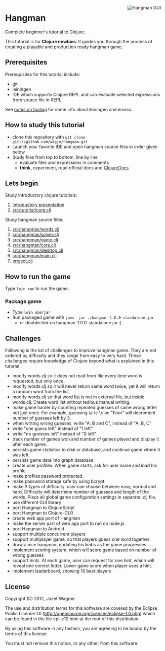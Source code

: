<img
src="https://github.com/downloads/wagjo/hangman/hangman-gui.png"
 alt="Hangman GUI" title="Hangman GUI" align="right"/>
# Hangman

Complete beginner's tutorial to Clojure.

This tutorial is for **Clojure newbies**. It guides you
through the process of creating a playable and production ready
hangman game.

## Prerequisites

Prerequisites for this tutorial include:

* git
* leiningen
* IDE which supports Clojure REPL and can evaluate selected 
expressions from source file in REPL

See [notes on
tooling](https://github.com/wagjo/hangman/blob/master/TOOLING.md) 
for some info about leiningen and emacs.

## How to study this tutorial

* clone this repository with `git clone
  git://github.com/wagjo/hangman.git`
* Launch your favorite IDE and open hangman source files in order
  given below
* Study files from top to bottom, line by line
    * evaluate files and expressions in comments
    * **think**, experiment, read official docs and [ClojureDocs](http://clojuredocs.org)

## Lets begin

Study introductory clojure tutorials:

1. [Introductory presentation](https://docs.google.com/present/edit?id=0ARVWfleXxysoZGdrMjhtN2ZfNDg2N2pqOWRjNw)
2. [src/tutorial/core.clj](https://github.com/wagjo/hangman/blob/master/src/tutorial/core.clj)

Study hangman source files:

1. [src/hangman/words.clj](https://github.com/wagjo/hangman/blob/master/src/hangman/words.clj)
2. [src/hangman/solver.clj](https://github.com/wagjo/hangman/blob/master/src/hangman/solver.clj)
3. [src/hangman/game.clj](https://github.com/wagjo/hangman/blob/master/src/hangman/game.clj)
4. [src/hangman/core.clj](https://github.com/wagjo/hangman/blob/master/src/hangman/core.clj)
5. [src/hangman/desktop.clj](https://github.com/wagjo/hangman/blob/master/src/hangman/desktop.clj)
6. [src/hangman/main.clj](https://github.com/wagjo/hangman/blob/master/src/hangman/main.clj)
7. [project.clj](https://github.com/wagjo/hangman/blob/master/project.clj)

## How to run the game

Type `lein run` to run the game.

### Package game

* Type `lein uberjar`
* Run packaged game with `java -jar ./hangman-1.0.0-standalone.jar`
    * or doubleclick on hangman-1.0.0-standalone.jar :)

## Challenges

Following is the list of challenges to improve hangman game. They 
are not ordered by difficulty and they range from easy to very hard. 
These challenges require knowledge of Clojure beyond what is 
explained in this tutorial.

* modify words.clj so it does not read from file every time word is 
requested, but only once.
* modify words.clj so it will never return same word twice, yet it 
will return a random word from the list.
* modify words.clj so that word list is not in external file, but
inside words.clj. Create word list without tedious manual writing.
* make game harder by counting repeated guesses of same wrong letter
 not just once. For example, guessing \a \c \c on "floor" will 
decrement number of guesses left by 3.
* when writing wrong guesses, write "A, B and C", instead of "A, B, C"
* write "one guess left" instead of "1 left"
* write "no guesses left" instead of "0 left"
* track number of games won and number of games played and display
it after each game.
* persists game statistics to disk or database, and continue game
where it was left.
* persists game data into graph database
* create user profiles. When game starts, ask for user name and
load his profile.
* make profiles password protected.
* make password storage safe by using bcrypt.
* make 3 types of difficulty. user can choose between easy, normal 
and hard. Difficulty will determine number of guesses and length of
the words. Place all global game configuration settings in separate
.clj file.
* use different GUI library
* port Hangman to ClojureScript
* port Hangman to Clojure-CLR
* create web app port of Hangman
* make the server part of web app port to run on node.js
* port Hangman to Android
* support multiple concurrent players
* support multiplayer game, so that players guess one word together
* draw a nice hangman, updating his limbs as the game progresses
* implement scoring system, which will score game based on number of
wrong guesses
* support hints. At each game, user can request for one hint, which
will reveal one correct letter. Lower game score when player uses 
a hint.
* implement leaderboard, showing 10 best players

## License

Copyright (C) 2012, Jozef Wagner.

The use and distribution terms for this software are covered by the
Eclipse Public License 1.0 
(http://opensource.org/licenses/eclipse-1.0.php) which can be found
 in the file epl-v10.html at the root of this distribution.

By using this software in any fashion, you are agreeing to be bound
by the terms of this license.

You must not remove this notice, or any other, from this software.
